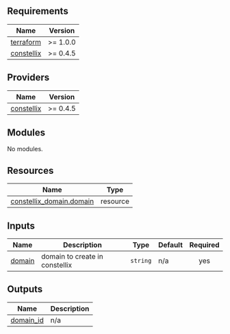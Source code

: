 <!-- BEGIN_TF_DOCS -->
## Requirements

| Name | Version |
|------|---------|
| <a name="requirement_terraform"></a> [terraform](#requirement\_terraform) | >= 1.0.0 |
| <a name="requirement_constellix"></a> [constellix](#requirement\_constellix) | >= 0.4.5 |

## Providers

| Name | Version |
|------|---------|
| <a name="provider_constellix"></a> [constellix](#provider\_constellix) | >= 0.4.5 |

## Modules

No modules.

## Resources

| Name | Type |
|------|------|
| [constellix_domain.domain](https://registry.terraform.io/providers/Constellix/constellix/latest/docs/resources/domain) | resource |

## Inputs

| Name | Description | Type | Default | Required |
|------|-------------|------|---------|:--------:|
| <a name="input_domain"></a> [domain](#input\_domain) | domain to create in constellix | `string` | n/a | yes |

## Outputs

| Name | Description |
|------|-------------|
| <a name="output_domain_id"></a> [domain\_id](#output\_domain\_id) | n/a |
<!-- END_TF_DOCS -->